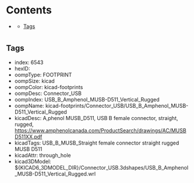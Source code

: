 



Contents
========

* [](#)
	* [Tags](#tags)

# 

## Tags

- index: 6543
- hexID: 
- oompType: FOOTPRINT
- oompSize: kicad
- oompColor: kicad-footprints
- oompDesc: Connector_USB
- oompIndex: USB_B_Amphenol_MUSB-D511_Vertical_Rugged
- oompName: kicad-footprints/Connector_USB/USB_B_Amphenol_MUSB-D511_Vertical_Rugged
- kicadDesc: A,phenol MUSB_D511, USB B female connector, straight, rugged, https://www.amphenolcanada.com/ProductSearch/drawings/AC/MUSBD511XX.pdf
- kicadTags: USB_B_MUSB_Straight female connector straight rugged MUSB D511
- kicadAttr: through_hole
- kicad3DModel: ${KICAD6_3DMODEL_DIR}/Connector_USB.3dshapes/USB_B_Amphenol_MUSB-D511_Vertical_Rugged.wrl
